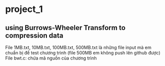 # project_1
using Burrows-Wheeler Transform to compression data
--------------------------------------------------------------

File 1MB.txt, 10MB.txt, 100MB.txt, 500MB.txt là những file input mà em chuẩn bị để test chương trình
	(file 500MB em không push lên github được)
File bwt.c: chứa mã nguồn của chương trình
